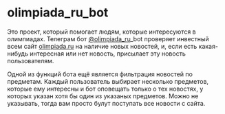 # olimpiada_ru_bot

Это проект, который помогает людям, которые интересуются в олимпиадах. Телеграм бот [@olimpiada_ru](https://t.me/olimpiada_ru_bot)_bot проверяет инвестный всем сайт [olimpiada.ru](https://olimpiada.ru) на наличие новых новостей, и, если есть какая-нибудь интересная или нет новость, присылает эту новость пользователям. 

Одной из функций бота ещё является фильтрация новостей по предметам. Каждый пользователь выбирает несколько предметов, которые ему интересны и бот оповещать только о тех новостях, у которых указан хотя бы один из указаных предметов. Можно не указывать, тогда вам просто булут поступать все новости с сайта.
